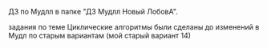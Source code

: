 ДЗ по Мудлл в папке "ДЗ Мудлл Новый ЛобовА".

задания по теме Циклические алгоритмы были сделаны до изменений в Мудл по старым вариантам (мой старый вариант 14)

